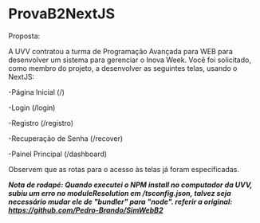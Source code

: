 # ProvaB2NextJS
Proposta:

A UVV contratou a turma de Programação Avançada para WEB para desenvolver um sistema para gerenciar o Inova Week. Você foi solicitado, como membro do projeto, a desenvolver as seguintes telas, usando o NextJS:

-Página Inicial (/)

-Login (/login)

-Registro (/registro)

-Recuperação de Senha (/recover)

-Painel Principal (/dashboard)

Observem que as rotas para o acesso às telas já foram especificadas. 

***Nota de rodapé: Quando executei o NPM install no computador da UVV, subiu um erro no moduleResolution em /tsconfig.json, talvez seja necessário mudar ele de "bundler" para "node". referir a original: https://github.com/Pedro-Brando/SimWebB2***

